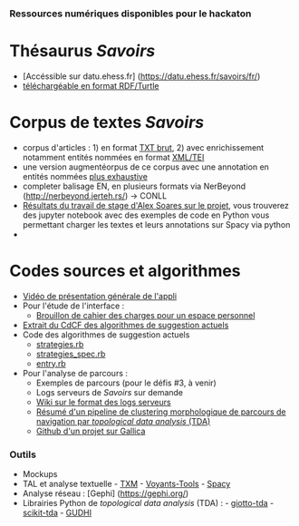### Ressources numériques disponibles pour le hackaton

# Thésaurus *Savoirs* 
   - [Accéssible sur datu.ehess.fr] (https://datu.ehess.fr/savoirs/fr/)
   - [téléchargéable en format RDF/Turtle](https://datu.ehess.fr/rest/v1/savoirs/data?format=text/turtle) 
  
# Corpus de textes *Savoirs*
  - corpus d'articles : 1) en format [TXT brut](xxx), 2) avec enrichissement notamment entités nommées en format [XML/TEI](xxx)
  - une version augmentéorpus de ce corpus avec une annotation en entités nommées [plus exhaustive](xxx)
  - completer balisage EN, en plusieurs formats via NerBeyond (http://nerbeyond.jerteh.rs/) -> CONLL
  - [Résultats du travail de stage d'Alex Soares sur le projet](https://github.com/PSIG-EHESS/SavoirsEN), vous trouverez des jupyter notebook avec des exemples de code en Python vous permettant charger les textes et leurs annotations sur Spacy via python
  -  
  
# Codes sources et algorithmes
  - [Vidéo de présentation générale de l'appli](https://drive.protonmail.com/urls/MVADPDEESC#Hl4evDhz3rwQ)
  - Pour l'étude de l'interface :
      - [Brouillon de cahier des charges pour un espace personnel](https://github.com/PSIG-EHESS/HackathonSavoirs/blob/main/CdCF_Savoirs_espaceperso.pdf)
  - [Extrait du CdCF des algorithmes de suggestion actuels](https://github.com/PSIG-EHESS/HackathonSavoirs/blob/main/CdCF_suggestion.pdf)
  - Code des algorithmes de suggestion actuels
      - [strategies.rb](https://github.com/PSIG-EHESS/HackathonSavoirs/blob/main/strategies.rb)
      - [strategies_spec.rb](https://github.com/PSIG-EHESS/HackathonSavoirs/blob/main/strategies_spec.rb)
      - [entry.rb](https://github.com/PSIG-EHESS/HackathonSavoirs/blob/main/entry.rb)
  - Pour l'analyse de parcours :
      - Exemples de parcours (pour le défis #3, à venir)
      - Logs serveurs de *Savoirs* sur demande
      - [Wiki sur le format des logs serveurs](https://gitlab.com/ehess/savoirs/-/wikis/références/Api)
      - [Résumé d'un pipeline de clustering morphologique de parcours de navigation par *topological data analysis* (TDA)](https://github.com/PSIG-EHESS/HackathonSavoirs/blob/main/Overview%20of%20TDA%20Pipeline%20for%20Path%20Clustering.pdf)
      - [Github d'un projet sur Gallica](https://github.com/LHST-EPFL/TDA-Gallica)


### Outils 
- Mockups
- TAL et analyse textuelle
      - [TXM](http://textometrie.ens-lyon.fr/?lang=en)
      - [Voyants-Tools](https://voyant-tools.org/)
      - [Spacy](https://spacy.io/)
- Analyse réseau : [Gephi] (https://gephi.org/)
- Librairies Python de *topological data analysis* (TDA) :
      - [giotto-tda](https://github.com/giotto-ai/giotto-tda)
      - [scikit-tda](https://github.com/scikit-tda/scikit-tda)
      - [GUDHI](https://gudhi.inria.fr)
